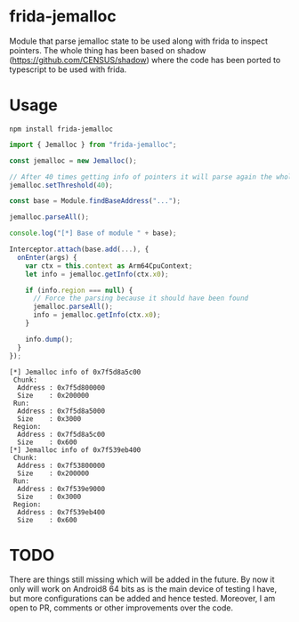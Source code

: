frida-jemalloc
==============

Module that parse jemalloc state to be used along with frida to inspect pointers. The whole thing has been based on shadow (https://github.com/CENSUS/shadow) where the code has been ported to typescript to be used with frida.

Usage
=====

```
npm install frida-jemalloc
```

```ts
import { Jemalloc } from "frida-jemalloc";

const jemalloc = new Jemalloc();

// After 40 times getting info of pointers it will parse again the whole thing
jemalloc.setThreshold(40);

const base = Module.findBaseAddress("...");

jemalloc.parseAll();

console.log("[*] Base of module " + base);

Interceptor.attach(base.add(...), {
  onEnter(args) {
    var ctx = this.context as Arm64CpuContext;
    let info = jemalloc.getInfo(ctx.x0);

    if (info.region === null) {
      // Force the parsing because it should have been found
      jemalloc.parseAll();
      info = jemalloc.getInfo(ctx.x0);
    }

    info.dump();
  }
});


```

```
[*] Jemalloc info of 0x7f5d8a5c00
 Chunk:
  Address : 0x7f5d800000
  Size    : 0x200000
 Run:
  Address : 0x7f5d8a5000
  Size    : 0x3000
 Region:
  Address : 0x7f5d8a5c00
  Size    : 0x600
[*] Jemalloc info of 0x7f539eb400
 Chunk:
  Address : 0x7f53800000
  Size    : 0x200000
 Run:
  Address : 0x7f539e9000
  Size    : 0x3000
 Region:
  Address : 0x7f539eb400
  Size    : 0x600
```

TODO
====

There are things still missing which will be added in the future. By now it only will work on Android8 64 bits as is the main device of testing I have, but more configurations can be added and hence tested. Moreover, I am open to PR, comments or other improvements over the code.

